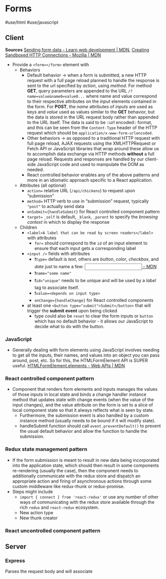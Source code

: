 # Forms
#use/html
#use/javascript

## Client
**Sources** [Sending form data - Learn web development | MDN](https://developer.mozilla.org/en-US/docs/Learn/Forms/Sending_and_retrieving_form_data), [Creating Sandboxed HTTP Connections - Mozilla | MDN](https://developer.mozilla.org/en-US/docs/Mozilla/Creating_sandboxed_HTTP_connections)
* Provide a `<form></form>` element with
	* Behaviors
		* Default behavior -> when a form is submitted, a new HTTP request with a full page reload planned to handle the response is sent to the url specified by _action_, using _method_. For method **GET**, query parameters are appended to the URL  `/?name=value&name0=value0...` where name and value correspond to their respective attributes on the _input_ elements contained in the form. For **POST**, the _name_ attributes of _inputs_ are used as keys and _value_ used as values similar to the **GET** behavior, but the data is stored in the URL request body rather than appended to the URL itself. The data is said to be ::url encoded:: format, and this can be seen from the `Content-Type` header of the HTTP request which should be `application/x-www-form-urlencoded`.
		* Other behaviors -> as opposed to a traditional HTTP request with full page reload, AJAX requests using the XMLHTTPRequest or Fetch API or JavaScript libraries that wrap around these allow us to accomplish data exchange via HTTP methods **without** a full page reload. Requests and responses are handled by our client-side JavaScript code and used to manipulate the DOM as needed.
		* React controlled behavior enables any of the above patterns and more in an idiomatic approach specific to a React application.
	* Attributes (all optional)
		* `action=` relative URL (`/api/chickens`) to request upon “submission”
		* `method=` HTTP verb to use in “submission” request, typically `"post"` to actually send data
		* `onSubmit={handleSubmit}` for React controlled component pattern
		* `target=` `_self` is default, `_blank`, `_parent` to specify the _browsing context_ in which to display the response
	* Children
		* `<label>A label that can be read by screen readers</label>`  with attributes
			* `for=` should correspond to the `id` of an input element to ensure that each input gets a corresponding label
		* `<input />` fields with attributes
			* ❗`type=` default is _text_, others are _button_, _color_, _checkbox_, and _date_ just to name a few: [<input> - MDN](https://developer.mozilla.org/en-US/docs/Web/HTML/Element/input)
			* ❗`name="some name"`
			* ❗`id="unique"` needs to be unique and will be used by a _label_ tag to associate itself.
			* ❗`value=<depends on input type>`
			* `onChange={handleChange}` for React controlled components
		* at least one `<button type="submit">Submit</button>` that will trigger the **submit event** upon being clicked
			* type could also be `reset` to clear the form inputs or `button` which has no default behavior - it allows our JavaScript to decide what to do with the button.

### JavaScript
* Generally dealing with form elements using JavaScript involves needing to get all the inputs, their names, and values into an object you can pass around, post, etc. So for this, the HTMLFormElement API is SUPER useful.
[HTMLFormElement.elements - Web APIs | MDN](https://developer.mozilla.org/en-US/docs/Web/API/HTMLFormElement/elements)

### React controlled component pattern
* Component that renders form elements and inputs manages the values of those inputs in local state and binds a change handler instance method that updates state with change events (when the value of the input changes), and the value attribute on the form is set to a slice of local component state so that it always reflects what is seen by state.
	* Furthermore, the submission event is also handled by a custom instance method (usually needs to be bound if it will modify state).
	* handleSubmit function should call `event.preventDefault()` to prevent the usual default behavior and allow the function to handle the submission.

### Redux state management pattern
* If the form submission is meant to result in new data being incorporated into the application state, which should then result in some components re-rendering (usually the case), then the component needs to additionally communicate with the redux store and dispatch an appropriate action and firing of asynchronous actions through some custom middleware like redux-thunk or redux-promise.
* Steps might include
	* `import { connect } from 'react-redux'` or use any number of other ways of communicating with the redux store available through the rich `redux` and `react-redux` ecosystem.
	* New action type
	* New thunk creator

### React uncontrolled component pattern

## Server
### Express
Parses the request body and will associate